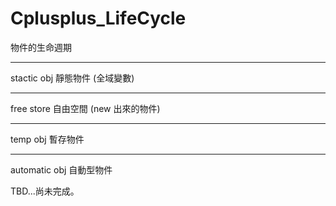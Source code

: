 # Cplusplus_LifeCycle
物件的生命週期

__________________

stactic obj 靜態物件 (全域變數)

__________________

free store 自由空間 (new 出來的物件)

__________________

temp obj 暫存物件

__________________

automatic obj 自動型物件

TBD...尚未完成。
